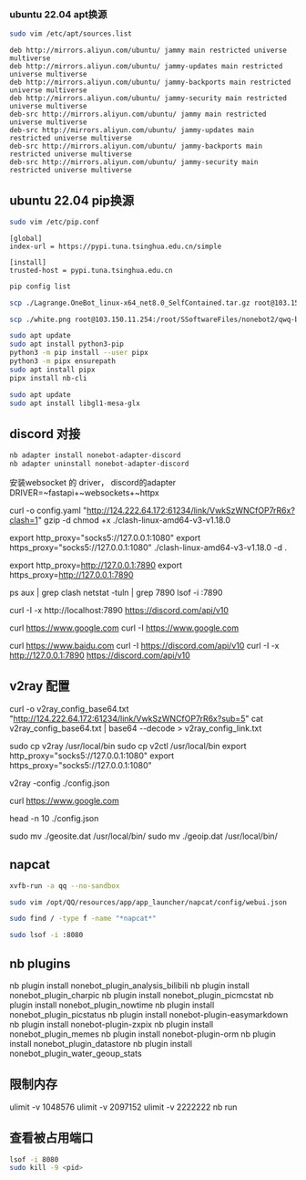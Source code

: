 ### ubuntu 22.04 apt换源
```bash
sudo vim /etc/apt/sources.list
```

```
deb http://mirrors.aliyun.com/ubuntu/ jammy main restricted universe multiverse
deb http://mirrors.aliyun.com/ubuntu/ jammy-updates main restricted universe multiverse
deb http://mirrors.aliyun.com/ubuntu/ jammy-backports main restricted universe multiverse
deb http://mirrors.aliyun.com/ubuntu/ jammy-security main restricted universe multiverse
deb-src http://mirrors.aliyun.com/ubuntu/ jammy main restricted universe multiverse
deb-src http://mirrors.aliyun.com/ubuntu/ jammy-updates main restricted universe multiverse
deb-src http://mirrors.aliyun.com/ubuntu/ jammy-backports main restricted universe multiverse
deb-src http://mirrors.aliyun.com/ubuntu/ jammy-security main restricted universe multiverse
```

## ubuntu 22.04 pip换源
```bash
sudo vim /etc/pip.conf
```

```
[global]
index-url = https://pypi.tuna.tsinghua.edu.cn/simple

[install]
trusted-host = pypi.tuna.tsinghua.edu.cn
```

```bash
pip config list
```

```bash
scp ./Lagrange.OneBot_linux-x64_net8.0_SelfContained.tar.gz root@103.150.11.254:/root/SSoftwareFiles/lagrange

scp ./white.png root@103.150.11.254:/root/SSoftwareFiles/nonebot2/qwq-bot/

sudo apt update
sudo apt install python3-pip
python3 -m pip install --user pipx
python3 -m pipx ensurepath
sudo apt install pipx
pipx install nb-cli

sudo apt update
sudo apt install libgl1-mesa-glx


```

## discord 对接
```bash
nb adapter install nonebot-adapter-discord
nb adapter uninstall nonebot-adapter-discord

```

安装websocket 的 driver， discord的adapter
DRIVER=~fastapi+~websockets+~httpx

curl -o config.yaml "http://124.222.64.172:61234/link/VwkSzWNCfOP7rR6x?clash=1"
gzip -d <gz-file-name>
chmod +x ./clash-linux-amd64-v3-v1.18.0

export http_proxy="socks5://127.0.0.1:1080"
export https_proxy="socks5://127.0.0.1:1080"
./clash-linux-amd64-v3-v1.18.0 -d .

export http_proxy=http://127.0.0.1:7890
export https_proxy=http://127.0.0.1:7890

ps aux | grep clash
netstat -tuln | grep 7890
lsof -i :7890

curl -I -x http://localhost:7890 https://discord.com/api/v10


curl https://www.google.com
curl -I https://www.google.com

curl https://www.baidu.com
curl -I https://discord.com/api/v10
curl -I -x http://127.0.0.1:7890 https://discord.com/api/v10



## v2ray 配置
curl -o v2ray_config_base64.txt  "http://124.222.64.172:61234/link/VwkSzWNCfOP7rR6x?sub=5"
cat v2ray_config_base64.txt | base64 --decode > v2ray_config_link.txt


sudo cp v2ray /usr/local/bin
sudo cp v2ctl /usr/local/bin
export http_proxy="socks5://127.0.0.1:1080"
export https_proxy="socks5://127.0.0.1:1080"

v2ray -config ./config.json

curl https://www.google.com

head -n 10 ./config.json

sudo mv ./geosite.dat /usr/local/bin/
sudo mv ./geoip.dat /usr/local/bin/

## napcat
```bash
xvfb-run -a qq --no-sandbox 

sudo vim /opt/QQ/resources/app/app_launcher/napcat/config/webui.json

sudo find / -type f -name "*napcat*"

sudo lsof -i :8080
```

## nb plugins 

nb plugin install nonebot_plugin_analysis_bilibili
nb plugin install nonebot_plugin_charpic
nb plugin install nonebot_plugin_picmcstat
nb plugin install nonebot_plugin_nowtime
nb plugin install nonebot_plugin_picstatus
nb plugin install nonebot-plugin-easymarkdown
nb plugin install nonebot-plugin-zxpix
nb plugin install nonebot_plugin_memes
nb plugin install nonebot-plugin-orm
nb plugin install nonebot_plugin_datastore
nb plugin install nonebot_plugin_water_geoup_stats




## 限制内存
ulimit -v 1048576
ulimit -v 2097152
ulimit -v 2222222
nb run

## 查看被占用端口 
```bash
lsof -i 8080
sudo kill -9 <pid>
```